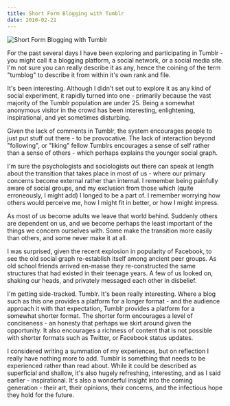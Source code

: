 ```yaml
---
title: Short Form Blogging with Tumblr
date: 2010-02-21
---
```


![Short Form Blogging with Tumblr](https://source.unsplash.com/LuQ2ex5HY3c/1600x900)

For the past several days I have been exploring and participating in Tumblr - you might call it a blogging platform, a social network, or a social media site. I'm not sure you can really describe it as any, hence the coining of the term "tumblog" to describe it from within it's own rank and file.

It's been interesting. Although I didn't set out to explore it as any kind of social experiment, it rapidly turned into one - primarily because the vast majority of the Tumblr population are under 25. Being a somewhat anonymous visitor in the crowd has been interesting, enlightening, inspirational, and yet sometimes disturbing.

Given the lack of comments in Tumblr, the system encourages people to just put stuff out there - to be provocative. The lack of interaction beyond "following", or "liking" fellow Tumblrs encourages a sense of self rather than a sense of others - which perhaps explains the younger social graph.

I'm sure the psychologists and sociologists out there can speak at length about the transition that takes place in most of us - where our primary concerns become external rather than internal. I remember being painfully aware of social groups, and my exclusion from those which (quite erroneously, I might add) I longed to be a part of. I remember worrying how others would perceive me, how I might fit in better, or how I might impress.

As most of us become adults we leave that world behind. Suddenly others are dependent on us, and we become perhaps the least important of the things we concern ourselves with. Some make the transition more easily than others, and some never make it at all.

I was surprised, given the recent explosion in popularity of Facebook, to see the old social graph re-establish itself among ancient peer groups. As old school friends arrived en-masse they re-constructed the same structures that had existed in their teenage years. A few of us looked on, shaking our heads, and privately messaged each other in disbelief.

I'm getting side-tracked. Tumblr. It's been really interesting. Where a blog such as this one provides a platform for a longer format - and the audience approach it with that expectation, Tumblr provides a platform for a somewhat shorter format. The shorter form encourages a level of conciseness - an honesty that perhaps we skirt around given the opportunity. It also encourages a richness of content that is not possible with shorter formats such as Twitter, or Facebook status updates.

I considered writing a summation of my experiences, but on reflection I really have nothing more to add. Tumblr is something that needs to be experienced rather than read about. While it could be described as superficial and shallow, it's also hugely refreshing, interesting, and as I said earlier - inspirational. It's also a wonderful insight into the coming generation - their art, their opinions, their concerns, and the infectious hope they hold for the future.
